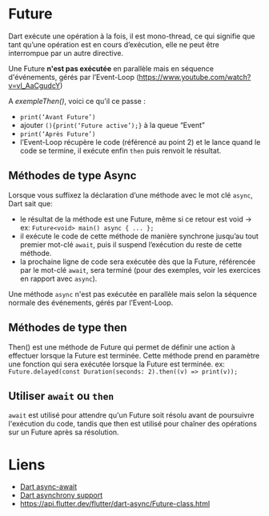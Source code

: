 # Future

Dart exécute une opération à la fois, il est mono-thread, ce qui signifie que tant qu’une opération
est en cours d’exécution, elle ne peut être interrompue par un autre directive. 

Une Future **n'est pas exécutée** en parallèle mais en séquence d'événements,
gérés par l’Event-Loop (https://www.youtube.com/watch?v=vl_AaCgudcY)

A _exempleThen()_, voici ce qu'il ce passe :


- `print(‘Avant Future’)`
- ajouter ```(){print(‘Future active’);}``` à la queue “Event” 
- ``print(‘Après Future’)``
- l’Event-Loop récupère le code (référencé au point 2) et le lance quand le code se termine, il
  exécute enfin `then` puis renvoit le résultat.

## Méthodes de type Async

Lorsque vous suffixez la déclaration d’une méthode avec le mot clé `async`, Dart sait que:

- le résultat de la méthode est une Future, même si ce retour est void ->
  ex: `Future<void> main() async { ... };`
- il exécute le code de cette méthode de manière synchrone jusqu’au tout premier mot-clé `await`, puis
  il suspend l’exécution du reste de cette méthode.
- la prochaine ligne de code sera exécutée dès que la Future, référencée par le mot-clé `await`, sera
  terminé (pour des exemples, voir les exercices en rapport avec `async`).

Une méthode `async` n'est pas exécutée en parallèle mais selon la séquence normale des événements,
gérés par l’Event-Loop.

## Méthodes de type then

Then() est une méthode de Future qui permet de définir une action à effectuer lorsque la Future est
terminée. Cette méthode prend en paramètre une fonction qui sera exécutée lorsque la Future est
terminée. ex: `Future.delayed(const Duration(seconds: 2).then((v) => print(v));`

## Utiliser `await` ou `then`

`await` est utilisé pour attendre qu'un Future soit résolu avant de poursuivre l'exécution du code,
tandis que then est utilisé pour chaîner des opérations sur un Future après sa résolution.

# Liens

- [Dart async-await](https://dart.dev/codelabs/async-await)
- [Dart asynchrony support](https://dart.dev/guides/language/language-tour#asynchrony-support)
- https://api.flutter.dev/flutter/dart-async/Future-class.html
